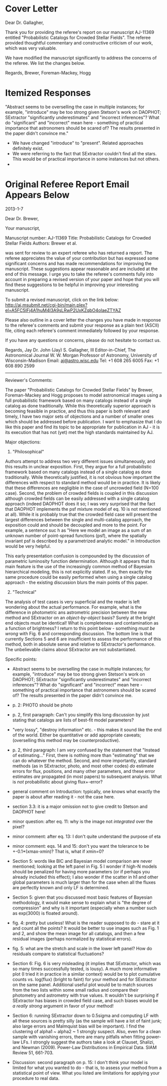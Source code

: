 Cover Letter
============

Dear Dr. Gallagher,

Thank you for providing the referee's report on our manuscript AJ-11369
entitled "Probabilistic Catalogs for Crowded Stellar Fields". The
referee provided thoughtful commentary and constructive criticism of our
work, which was very valuable.

We have modified the manuscript significantly to address the concerns
of the referee. We list the changes below.




Regards,
Brewer, Foreman-Mackey, Hogg


Itemized Responses
==================

"Abstract seems to be overselling the case in multiple instances; for example, "introduce" may be too strong given Stetson's work on DAOPHOT; SExtractor "significantly underestimates" and "incorrect inferences"? What do "significant" and "incorrect" mean here - something of practical importance that astronomers should be scared of? The results presented in the paper didn't convince me."

- We have changed "introduce" to "present". Related approaches definitely exist.
- We were referring to the fact that SExtractor couldn't find all the stars.
This would be of practical importance in some instances but not others.
- 




Original Referee Report Email Appears Below
===========================================

2013-1-7

Dear Dr. Brewer,

Your manuscript,

Manuscript number: AJ-11369
Title: Probabilistic Catalogs for Crowded Stellar Fields
Authors: Brewer et al.

was sent for review to an expert referee who has returned a report. The referee appreciates the value of your contribution but has expressed some significant concerns and has made recommendations for improving the manuscript. These suggestions appear reasonable and are included at the end of this message. I urge you to take the referee's comments fully into account in preparing a revised version of your paper and hope that you will find these suggestions to be helpful in improving your interesting manuscript.

To submit a revised manuscript, click on the link below:
<http://aj.msubmit.net/cgi-bin/main.plex?el=A5FC5IFj4A1huM4I3A9sLRwP2UxKZqbO4olaeZTYAZ>

Please also outline in a cover letter the changes you have made in response to the referee's comments and submit your response as a plain text (ASCII) file, citing each referee's comment immediately followed by your response.

If you have any questions or concerns, please do not hesitate to contact us.

Regards,
Jay
Dr. John (Jay) S. Gallagher, III
Editor-in-Chief, The Astronomical Journal
W. W. Morgan Professor of Astronomy, University of Wisconsin-Madison
Email: aj@astro.wisc.edu
Tel: +1 608 265 6005
Fax: +1 608 890 2599
__________

Reviewer's Comments:

The paper "Probabilistic Catalogs for Crowded Stellar Fields" by Brewer, Foreman-Mackey and Hogg proposes to model astronomical images using a full probabilistic framework based on many catalogs instead of a single catalog as done traditionally. While this theoretically superior approach is becoming feasible in practice, and thus this paper is both relevant and timely, I have two major sets of objections and a number of smaller ones which should be addressed before publication. I want to emphasize that I do like this paper and find its topic to be appropriate for publication in AJ - it is its execution that has not (yet) met the high standards maintained by AJ.

Major objections:

1) "Philosophical"

Authors attempt to address two very different issues simultaneously, and this results in unclear exposition. First, they argue for a full probabilistic framework based on many catalogs instead of a single catalog as done traditionally. While theoretically justified, it is not obvious how important the differences with respect to standard method would be in practice. It is likely that these differences are negligible in the case of uncrowded field (N=100 case). Second, the problem of crowded fields is coupled in this discussion although crowded fields can be easily addressed with a single catalog approach (indeed DAOPHOT does it so; I was very surprised that the fact that DAOPHOT implements the psf mixture model of eq. 10 is not mentioned at all). While it is probably true that the crowded field case will present the largest differences between the single and multi-catalog approach, the exposition could and should be decoupled and more to the point. For example, a sentence suc
h as
"Here we model an image as a sum of an unknown number of point-spread functions (psf), where the spatially invariant psf is described by a parametrized analytic model." in Introduction would be very helpful.

This early presentation confusion is compounded by the discussion of parametric luminosity function determination. Although it appears that its main feature is the use of the increasingly common method of Bayesian hierarchical modeling, this is not explicitly stated. If so, then exactly the same procedure could be easily performed when using a single catalog approach - the existing discussion blurs the main points of this paper.

 2) "Technical"

The analysis of test cases is very superficial and the reader is left wondering about the actual performance. For example, what is the difference in photometric ans astrometric precision between the new method and SExtractor on an *object-by-object* basis? Surely at the bright end objects must be identical! What is completeness and contamination as a function of brightness? I return to this point below - something *must be wrong* with Fig. 6 and corresponding discussion. The bottom line is that currently Sections 5 and 6 are insufficient to assess the performance of this method, both in absolute sense and relative to SExtractor's performance. The unbelievable claims about SExtractor are not substantiated.

 Specific points:

- Abstract seems to be overselling the case in multiple instances; for example, "introduce" may be too strong given Stetson's work on DAOPHOT; SExtractor "significantly underestimates" and "incorrect inferences"? What do "significant" and "incorrect" mean here - something of practical importance that astronomers should be scared of? The results presented in the paper didn't convince me.

- p. 2: PHOTO should be photo

- p. 2, first paragraph: Can't you simplify this long discussion by just stating that catalogs are lists of best-fit model parameters?

- "very lossy", "destroy information" etc. - this makes it sound like the end of the world. Either be quantitative or add appropriate caveats; (overselling this method may be counterproductive).

- p. 2, third paragraph: I am *very* confused by the statement that "Instead of estimating..." First, there is nothing more than "estimating" that we can do whatever the method. Second, and more importantly, standard methods (as in SExtractor, photo, and most other codes) *do* estimate errors for flux, positions, and many other parameters, and these error estimates *are* propagated (in most papers) to subsequent analysis. What is *not* probabilistic about giving flux+-error?

- general comment on Introduction: typically, one knows what exactly the paper is about after reading it - not the case here.

- section 3.3: it is a major omission not to give credit to Stetson and DAOPHOT here!

- minor question: after eq. 11: why is the image not *integrated* over the pixel?

- minor comment: after eq. 13: I don't quite understand the purpose of eta

- minor comment: eqs. 14 and 15: don't you want the tolerance to be +-0.1*(xmax-xmin)? That is, what if xmin=0?

- Section 5: words like BIC and Bayesian model comparison are never mentioned; looking at the left panel in Fig. 5 I wonder if high-N models should be penalized for having more parameters (or if perhaps you already included this effect); I also wonder if the scatter in h1 and other global parameters is much larger than for the case when all the fluxes are perfectly known and only LF is determined.

- Section 5: given that you discussed most basic features of Bayesian methodology, it would make sense to explain what is "the degree of compression" and why is it important (especially when a number such as exp(3000) is floated around).

- fig. 4: pretty but useless! What is the reader supposed to do - stare at it and count all the points? It would be better to use images such as Fig. 1 and 2, and show the mean image for all catalogs, and then a few residual images (perhaps normalized by statistical errors).

- fig. 5: what are the stretch and scale in the lower left panel? How do residuals compare to statistical fluctuations?

- Section 6: Fig. 6 is very misleading (it implies that SExtractor, which was so many times successfully tested, is lousy). A much more informative plot (I tried it in practice in a similar context) would be to plot cumulative counts vs. log(flux) (bright to faint) for your method and for SExtractor on the same panel. Additional useful plot would be to match sources from the two lists within some small radius and compare their photometry and astrometry with true values. It wouldn't be surprising if SExtractor has biases in crowded field case, and such biases would be *a really strong* argument in favor of your method!

- Section 6: running SExtractor down to 0.5sigma and computing LF with all these sources is pretty silly (as the sample will have a lot of faint junk; also large errors and Malmquist bias will be important). I find the clustering of alpha1 ~ alpha2 ~ 1 strongly suspect. Also, even for a clean sample with vanishing errors, there are many pitfalls when fitting power-law LFs. I strongly suggest the authors take a look at Clauset, Shalizi, and Newman (2009). Power-Law Distributions in Empirical Data. SIAM Review 51, 661-703.

- Discussion: second paragraph on p. 15: I don't think your model is limited for what you wanted to do - that is, to assess your method from a statistical point of view. What you listed are limitations for applying your procedure to real data.
